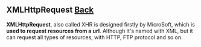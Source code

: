 ## XMLHttpRequest [Back](./../web_api.md)

**XMLHttpRequest**, also called XHR is designed firstly by MicroSoft, which is **used to request resources from a url**. Although it's named with XML, but it can request all types of resources, with HTTP, FTP protocol and so on.
